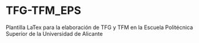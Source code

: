 # TFG-TFM_EPS
Plantilla LaTex para la elaboración de TFG y TFM en la Escuela Politécnica Superior de la Universidad de Alicante
